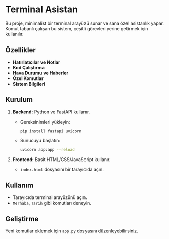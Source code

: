 # Terminal Asistan

Bu proje, minimalist bir terminal arayüzü sunar ve sana özel asistanlık yapar. Komut tabanlı çalışan bu sistem, çeşitli görevleri yerine getirmek için kullanılır.

## Özellikler

- **Hatırlatıcılar ve Notlar**
- **Kod Çalıştırma**
- **Hava Durumu ve Haberler**
- **Özel Komutlar**
- **Sistem Bilgileri**

## Kurulum

1. **Backend:** Python ve FastAPI kullanır.
   - Gereksinimleri yükleyin:
     ```bash
     pip install fastapi uvicorn
     ```
   - Sunucuyu başlatın:
     ```bash
     uvicorn app:app --reload
     ```

2. **Frontend:** Basit HTML/CSS/JavaScript kullanır.
   - `index.html` dosyasını bir tarayıcıda açın.

## Kullanım

- Tarayıcıda terminal arayüzünü açın.
- `Merhaba`, `Tarih` gibi komutları deneyin.

## Geliştirme

Yeni komutlar eklemek için `app.py` dosyasını düzenleyebilirsiniz.